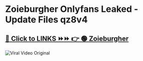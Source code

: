 
 # Zoieburgher Onlyfans Leaked - Update Files qz8v4

## <h2><a href="https://clipsfans.com/Zoieburgher&ref=git">🔗 Click to LINKS ⏩⏩ 👉 🟢 Zoieburgher </a></h2>

<a href="https://clipsfans.com/Zoieburgher&ref=git" rel="nofollow" data-target="animated-image.originalLink"><img src="https://i.ibb.co.com/xMMVF88/686577567.gif" alt="Viral Video Original" style="max-width: 100%; display: inline-block;" data-target="animated-image.originalImage"></a>

